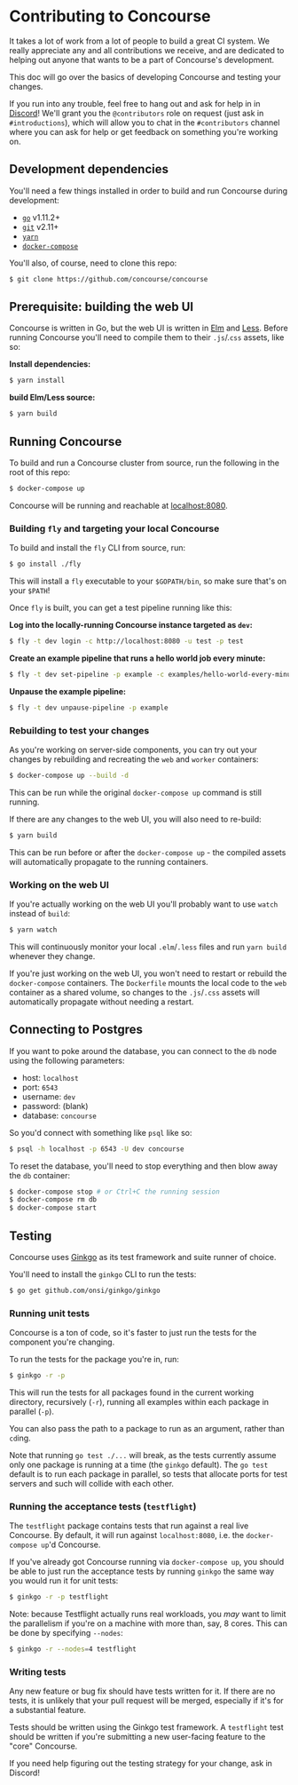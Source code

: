 # Contributing to Concourse

It takes a lot of work from a lot of people to build a great CI system. We
really appreciate any and all contributions we receive, and are dedicated to
helping out anyone that wants to be a part of Concourse's development.

This doc will go over the basics of developing Concourse and testing your
changes.

If you run into any trouble, feel free to hang out and ask for help in in
[Discord](https://discord.gg/MeRxXKW)! We'll grant you the `@contributors` role
on request (just ask in `#introductions`), which will allow you to chat in the
`#contributors` channel where you can ask for help or get feedback on something
you're working on.


## Development dependencies

You'll need a few things installed in order to build and run Concourse during
development:

* [`go`](https://golang.org/dl/) v1.11.2+
* [`git`](https://git-scm.com/) v2.11+
* [`yarn`](https://yarnpkg.com/en/docs/install)
* [`docker-compose`](https://docs.docker.com/compose/install/)

You'll also, of course, need to clone this repo:

```sh
$ git clone https://github.com/concourse/concourse
```


## Prerequisite: building the web UI

Concourse is written in Go, but the web UI is written in
[Elm](https://elm-lang.org) and [Less](http://lesscss.org/). Before running
Concourse you'll need to compile them to their `.js`/.`css` assets, like so:

**Install dependencies:**
```sh
$ yarn install
```

**build Elm/Less source:**
```sh
$ yarn build
```


## Running Concourse

To build and run a Concourse cluster from source, run the following in the root
of this repo:

```sh
$ docker-compose up
```

Concourse will be running and reachable at
[localhost:8080](http://localhost:8080).

### Building `fly` and targeting your local Concourse

To build and install the `fly` CLI from source, run:

```sh
$ go install ./fly
```

This will install a `fly` executable to your `$GOPATH/bin`, so make sure that's
on your `$PATH`!

Once `fly` is built, you can get a test pipeline running like this:

**Log into the locally-running Concourse instance targeted as `dev`:**
```sh
$ fly -t dev login -c http://localhost:8080 -u test -p test
```

**Create an example pipeline that runs a hello world job every minute:**
```sh
$ fly -t dev set-pipeline -p example -c examples/hello-world-every-minute.yml
```

**Unpause the example pipeline:**
```sh
$ fly -t dev unpause-pipeline -p example
```

### Rebuilding to test your changes

As you're working on server-side components, you can try out your changes by
rebuilding and recreating the `web` and `worker` containers:

```sh
$ docker-compose up --build -d
```

This can be run while the original `docker-compose up` command is still running.

If there are any changes to the web UI, you will also need to re-build:

```sh
$ yarn build
```

This can be run before or after the `docker-compose up` - the compiled assets
will automatically propagate to the running containers.

### Working on the web UI

If you're actually working on the web UI you'll probably want to use `watch`
instead of `build`:

```sh
$ yarn watch
```

This will continuously monitor your local `.elm`/`.less` files and run `yarn
build` whenever they change.

If you're just working on the web UI, you won't need to restart or rebuild the
`docker-compose` containers. The `Dockerfile` mounts the local code to the `web`
container as a shared volume, so changes to the `.js`/`.css` assets will
automatically propagate without needing a restart.


## Connecting to Postgres

If you want to poke around the database, you can connect to the `db` node using
the following parameters:

* host: `localhost`
* port: `6543`
* username: `dev`
* password: (blank)
* database: `concourse`

So you'd connect with something like `psql` like so:

```sh
$ psql -h localhost -p 6543 -U dev concourse
```

To reset the database, you'll need to stop everything and then blow away the
`db` container:

```sh
$ docker-compose stop # or Ctrl+C the running session
$ docker-compose rm db
$ docker-compose start
```


## Testing

Concourse uses [Ginkgo](http://github.com/onsi/ginkgo) as its test framework
and suite runner of choice.

You'll need to install the `ginkgo` CLI to run the tests:

```sh
$ go get github.com/onsi/ginkgo/ginkgo
```

### Running unit tests

Concourse is a ton of code, so it's faster to just run the tests for the
component you're changing.

To run the tests for the package you're in, run:

```sh
$ ginkgo -r -p
```

This will run the tests for all packages found in the current working directory,
recursively (`-r`), running all examples within each package in parallel (`-p`).

You can also pass the path to a package to run as an argument, rather than
`cd`ing.

Note that running `go test ./...` will break, as the tests currently assume only
one package is running at a time (the `ginkgo` default). The `go test` default
is to run each package in parallel, so tests that allocate ports for test
servers and such will collide with each other.

### Running the acceptance tests (`testflight`)

The `testflight` package contains tests that run against a real live Concourse.
By default, it will run against `localhost:8080`, i.e. the `docker-compose up`'d
Concourse.

If you've already got Concourse running via `docker-compose up`, you should be
able to just run the acceptance tests by running `ginkgo` the same way you would
run it for unit tests:

```sh
$ ginkgo -r -p testflight
```

Note: because Testflight actually runs real workloads, you *may* want to limit
the parallelism if you're on a machine with more than, say, 8 cores. This can be
done by specifying `--nodes`:

```sh
$ ginkgo -r --nodes=4 testflight
```

### Writing tests

Any new feature or bug fix should have tests written for it. If there are no
tests, it is unlikely that your pull request will be merged, especially if it's
for a substantial feature.

Tests should be written using the Ginkgo test framework. A `testflight` test
should be written if you're submitting a new user-facing feature to the "core"
Concourse.

If you need help figuring out the testing strategy for your change, ask in
Discord!
